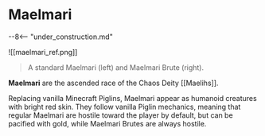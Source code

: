 # Maelmari

--8<-- "under_construction.md"

![[maelmari_ref.png]]
> A standard Maelmari (left) and Maelmari Brute (right).

**Maelmari** are the ascended race of the Chaos Deity [[Maelihs]]. 

Replacing vanilla Minecraft Piglins, Maelmari appear as humanoid creatures with bright red skin. They follow vanilla Piglin mechanics, meaning that regular Maelmari are hostile toward the player by default, but can be pacified with gold, while Maelmari Brutes are always hostile.

